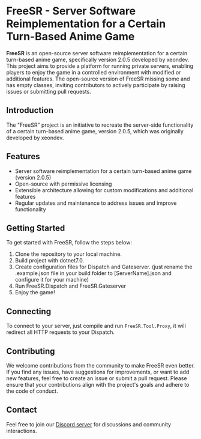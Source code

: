 # FreeSR - Server Software Reimplementation for a Certain Turn-Based Anime Game

**FreeSR** is an open-source server software reimplementation for a certain turn-based anime game, specifically version 2.0.5 developed by xeondev. This project aims to provide a platform for running private servers, enabling players to enjoy the game in a controlled environment with modified or additional features. The open-source version of FreeSR missing some and has empty classes, inviting contributors to actively participate by raising issues or submitting pull requests.

## Introduction

The "FreeSR" project is an initiative to recreate the server-side functionality of a certain turn-based anime game, version 2.0.5, which was originally developed by xeondev.

## Features

- Server software reimplementation for a certain turn-based anime game (version 2.0.5)
- Open-source with permissive licensing
- Extensible architecture allowing for custom modifications and additional features
- Regular updates and maintenance to address issues and improve functionality

## Getting Started

To get started with FreeSR, follow the steps below:

1. Clone the repository to your local machine.
2. Build project with dotnet7.0.
3. Create configuration files for Dispatch and Gateserver. (just rename the .example.json file in your build folder to [ServerName].json and configure it for your machine)
4. Run FreeSR.Dispatch and FreeSR.Gateserver
5. Enjoy the game!

## Connecting

To connect to your server, just compile and run `FreeSR.Tool.Proxy`, it will redirect all HTTP requests to your Dispatch.

## Contributing

We welcome contributions from the community to make FreeSR even better. If you find any issues, have suggestions for improvements, or want to add new features, feel free to create an issue or submit a pull request. Please ensure that your contributions align with the project's goals and adhere to the code of conduct.

## Contact

Feel free to join our [Discord server](https://discord.gg/reversedrooms) for discussions and community interactions.


